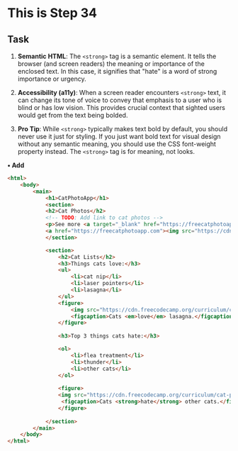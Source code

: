 # This is Step 34

## Task
1. **Semantic HTML**: The `<strong>` tag is a semantic element. It tells the browser (and screen readers) the meaning or importance of the enclosed text. In this case, it signifies that "hate" is a word of strong importance or urgency.

2. **Accessibility (a11y)**: When a screen reader encounters `<strong>` text, it can change its tone of voice to convey that emphasis to a user who is blind or has low vision. This provides crucial context that sighted users would get from the text being bolded.

3. **Pro Tip**: While `<strong>` typically makes text bold by default, you should never use it just for styling. If you just want bold text for visual design without any semantic meaning, you should use the CSS font-weight property instead. The `<strong>` tag is for meaning, not looks.

**• Add**

```HTML
<html>
    <body>
        <main>
            <h1>CatPhotoApp</h1>
            <section>
            <h2>Cat Photos</h2>
            <!-- TODO: Add link to cat photos -->
            <p>See more <a target="_blank" href="https://freecatphotoapp.com">cat photos</a> in our gallery.</p>
            <a href="https://freecatphotoapp.com"><img src="https://cdn.freecodecamp.org/curriculum/cat-photo-app/relaxing-cat.jpg" alt="A cute orange cat lying on its back."></a>
            </section>

            <section>
                <h2>Cat Lists</h2>
                <h3>Things cats love:</h3>
                <ul>
                    <li>cat nip</li>
                    <li>laser pointers</li>
                    <li>lasagna</li>
                </ul>
                <figure>
                    <img src="https://cdn.freecodecamp.org/curriculum/cat-photo-app/lasagna.jpg" alt="A slice of lasagna on a plate.">
                    <figcaption>Cats <em>love</em> lasagna.</figcaption>
                </figure>  
                
                <h3>Top 3 things cats hate:</h3>

                <ol>
                    <li>flea treatment</li>
                    <li>thunder</li>
                    <li>other cats</li>
                </ol>
                
                <figure> 
                <img src="https://cdn.freecodecamp.org/curriculum/cat-photo-app/cats.jpg" alt = "Five cats looking around a field"> 
                 <figcaption>Cats <strong>hate</strong> other cats.</figcaption> <!-- Added here -->                                
                </figure>
                
            </section>
        </main>
    </body>
</html>
```